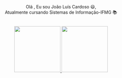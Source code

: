 ##  

<div>
   <p align="center">
     Olá , Eu sou João Luís Cardoso 😃,<br>
     Atualmente cursando Sistemas de Informação-IFMG 📚
    <br>
    <br>
  </p>
</div>

<div align="center">
  <a href="https://github.com/JoaoLuisC">
  <img height="150em" src="https://github-readme-stats.vercel.app/api?username=JoaoLuisC&show_icons=true&theme=vue-dark&include_all_commits=true&count_private=true"/>
  <img height="150em" src="https://github-readme-stats.vercel.app/api/top-langs/?username=JoaoLuisC&layout=compact&langs_count=7&theme=vue-dark"/>
</div>


